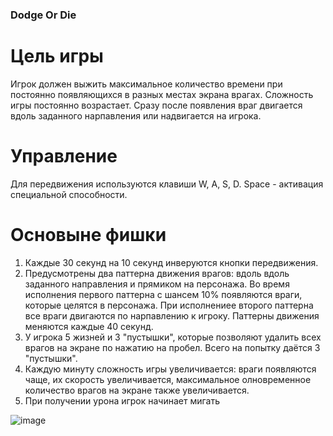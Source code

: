 ### Dodge Or Die

# Цель игры
Игрок должен выжить максимальное количество времени при постоянно появляющихся в разных местах экрана врагах.
Сложность игры постоянно возрастает.
Сразу после появления враг двигается вдоль заданного нарпавления или надвигается на игрока.

# Управление
Для передвижения используются клавиши W, A, S, D.
Space - активация специальной способности.

# Основыне фишки
1) Каждые 30 секунд на 10 секунд инверуются кнопки передвижения.
2) Предусмотрены два паттерна движения врагов: вдоль вдоль заданного направления и прямиком на персонажа. Во время исполнения первого паттерна с шансем 10% появляются враги, которые целятся в персонажа. При исполнениее второго паттерна все враги двигаются по нарпавлению к игроку. Паттерны движения меняются каждые 40 секунд.
3) У игрока 5 жизней и 3 "пустышки", которые позволяют удалить всех врагов на экране по нажатию на пробел. Всего на попытку даётся 3 "пустышки".
4) Каждую минуту сложность игры увеличивается: враги появляются чаще, их скорость увеличивается, максимальное олновременное количество врагов на экране также увеличивается.
5) При получении урона игрок начинает мигать

![image](https://user-images.githubusercontent.com/95305283/171711909-d927308b-7aac-4e56-923a-8324c3180421.png)
